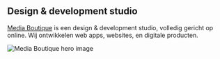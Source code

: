 ## Design &amp; development studio

[Media Boutique](https://mediaboutique.nl) is een design & development studio, volledig gericht op online. Wij ontwikkelen web apps, websites, en digitale producten.

![Media Boutique hero image](https://mediaboutique.nl/assets/sites/mediaboutique/img/hero-tinified.webp)
